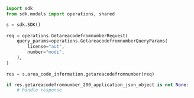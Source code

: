 <!-- Start SDK Example Usage -->
```python
import sdk
from sdk.models import operations, shared

s = sdk.SDK()
    
req = operations.GetareacodefromnumberRequest(
    query_params=operations.GetareacodefromnumberQueryParams(
        license="aut",
        number="modi",
    ),
)
    
res = s.area_code_information.getareacodefromnumber(req)

if res.getareacodefromnumber_200_application_json_object is not None:
    # handle response
```
<!-- End SDK Example Usage -->